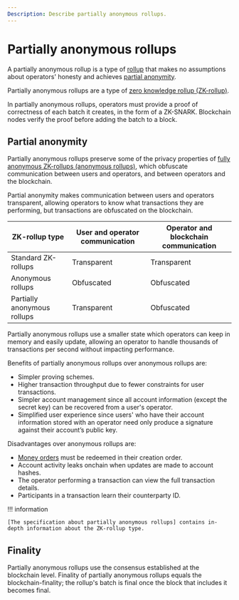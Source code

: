 ```yaml
---
Description: Describe partially anonymous rollups.
---
```


# Partially anonymous rollups

A partially anonymous rollup is a type of [rollup](Overview.md) that makes no assumptions about operators' honesty and
achieves [partial anonymity](#partial-anonymity).

Partially anonymous rollups are a type of [zero knowledge rollup (ZK-rollup)].

In partially anonymous rollups, operators must provide a proof of correctness of each batch it creates, in the form of a ZK-SNARK.
Blockchain nodes verify the proof before adding the batch to a block.

## Partial anonymity

Partially anonymous rollups preserve some of the privacy properties of [fully anonymous ZK-rollups (anonymous rollups)],
which obfuscate communication between users and operators, and between operators and the blockchain.

Partial anonymity makes communication between users and operators transparent, allowing operators to know what
transactions they are performing, but transactions are obfuscated on the blockchain.

| ZK-rollup type              | User and operator communication | Operator and blockchain communication |
|-----------------------------|---------------------------------|---------------------------------------|
| Standard ZK-rollups         | Transparent                     | Transparent                           |
| Anonymous rollups           | Obfuscated                      | Obfuscated                            |
| Partially anonymous rollups | Transparent                     | Obfuscated                            |

Partially anonymous rollups use a smaller state which operators can keep in memory and easily update, allowing an
operator to handle thousands of transactions per second without impacting performance.

Benefits of partially anonymous rollups over anonymous rollups are:

* Simpler proving schemes.
* Higher transaction throughput due to fewer constraints for user transactions.
* Simpler account management since all account information (except the secret key) can be recovered from a user's operator.
* Simplified user experience since users' who have their account information stored with an operator need only produce a
  signature against their account’s public key.

Disadvantages over anonymous rollups are:

* [Money orders](../Money-Order.md) must be redeemed in their creation order.
* Account activity leaks onchain when updates are made to account hashes.
* The operator performing a transaction can view the full transaction details.
* Participants in a transaction learn their counterparty ID.

!!! information

    [The specification about partially anonymous rollups] contains in-depth information about the ZK-rollup type.

## Finality

Partially anonymous rollups use the consensus established at the blockchain level.
Finality of partially anonymous rollups equals the blockchain-finality; the rollup's batch is final
once the block that includes it becomes final.

[zero knowledge rollup (ZK-rollup)]: https://ethresear.ch/t/on-chain-scaling-to-potentially-500-tx-sec-through-mass-tx-validation/3477
[fully anonymous ZK-rollups (anonymous rollups)]: https://ethresear.ch/t/account-based-anonymous-rollup/6657
[The specification about partially anonymous rollups]: ../../Assets/partially_anonymous_rollups_with_encryption-v1.4-June.pdf

